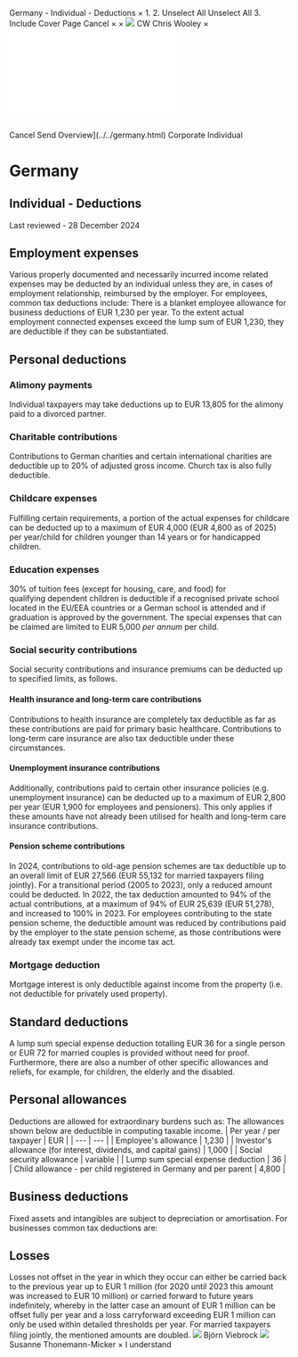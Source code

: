 Germany - Individual - Deductions
×
1.
2.
Unselect All
Unselect All
3.
Include Cover Page
Cancel
×
×
![](../../-/media/world-wide-tax-summaries/attachments/global---chris-wooley.ashx%3Frev=ac5e5f3223b34096b1afc2a6009c7320&revision=ac5e5f32-23b3-4096-b1af-c2a6009c7320&hash=859B7ADC84DC2CBEC9760E9E6EE7DE6D0A8BFCDF)
CW
Chris Wooley
×
![](deductions.html)
######
Cancel
Send
Overview](../../germany.html)
Corporate
Individual
# Germany
## Individual - Deductions
Last reviewed - 28 December 2024
## Employment expenses
Various properly documented and necessarily incurred income related expenses may be deducted by an individual unless they are, in cases of employment relationship, reimbursed by the employer.
For employees, common tax deductions include:
There is a blanket employee allowance for business deductions of EUR 1,230 per year. To the extent actual employment connected expenses exceed the lump sum of EUR 1,230, they are deductible if they can be substantiated.
## Personal deductions
### Alimony payments
Individual taxpayers may take deductions up to EUR 13,805 for the alimony paid to a divorced partner.
### Charitable contributions
Contributions to German charities and certain international charities are deductible up to 20% of adjusted gross income. Church tax is also fully deductible.
### Childcare expenses
Fulfilling certain requirements, a portion of the actual expenses for childcare can be deducted up to a maximum of EUR 4,000 (EUR 4,800 as of 2025) per year/child for children younger than 14 years or for handicapped children.
### Education expenses
30% of tuition fees (except for housing, care, and food) for qualifying dependent children is deductible if a recognised private school located in the EU/EEA countries or a German school is attended and if graduation is approved by the government. The special expenses that can be claimed are limited to EUR 5,000 *per annum* per child.
### Social security contributions
Social security contributions and insurance premiums can be deducted up to specified limits, as follows.
#### Health insurance and long-term care contributions
Contributions to health insurance are completely tax deductible as far as these contributions are paid for primary basic healthcare. Contributions to long-term care insurance are also tax deductible under these circumstances.
#### Unemployment insurance contributions
Additionally, contributions paid to certain other insurance policies (e.g. unemployment insurance) can be deducted up to a maximum of EUR 2,800 per year (EUR 1,900 for employees and pensioners). This only applies if these amounts have not already been utilised for health and long-term care insurance contributions.
#### Pension scheme contributions
In 2024, contributions to old-age pension schemes are tax deductible up to an overall limit of EUR 27,566 (EUR 55,132 for married taxpayers filing jointly). For a transitional period (2005 to 2023), only a reduced amount could be deducted. In 2022, the tax deduction amounted to 94% of the actual contributions, at a maximum of 94% of EUR 25,639 (EUR 51,278), and increased to 100% in 2023. For employees contributing to the state pension scheme, the deductible amount was reduced by contributions paid by the employer to the state pension scheme, as those contributions were already tax exempt under the income tax act.
### Mortgage deduction
Mortgage interest is only deductible against income from the property (i.e. not deductible for privately used property).
## Standard deductions
A lump sum special expense deduction totalling EUR 36 for a single person or EUR 72 for married couples is provided without need for proof. Furthermore, there are also a number of other specific allowances and reliefs, for example, for children, the elderly and the disabled.
## Personal allowances
Deductions are allowed for extraordinary burdens such as:
The allowances shown below are deductible in computing taxable income.
| Per year / per taxpayer | EUR |
| --- | --- |
| Employee's allowance | 1,230 |
| Investor's allowance (for interest, dividends, and capital gains) | 1,000 |
| Social security allowance | variable |
| Lump sum special expense deduction | 36 |
| Child allowance - per child registered in Germany and per parent | 4,800 |
## Business deductions
Fixed assets and intangibles are subject to depreciation or amortisation.
For businesses common tax deductions are:
## Losses
Losses not offset in the year in which they occur can either be carried back to the previous year up to EUR 1 million (for 2020 until 2023 this amount was increased to EUR 10 million) or carried forward to future years indefinitely, whereby in the latter case an amount of EUR 1 million can be offset fully per year and a loss carryforward exceeding EUR 1 million can only be used within detailed thresholds per year. For married taxpayers filing jointly, the mentioned amounts are doubled.
![](../../-/media/world-wide-tax-summaries/germanybjrn-viebrockgermany--bjorn-viebrock-2jpg20220701104147556.ashx%3Frev=4fd3d46157264818a39749baeb8b338b&revision=4fd3d461-5726-4818-a397-49baeb8b338b&hash=857F6A174280929FF261BAF1B08E99BBBBCEC6BE)
Björn Viebrock
![](../../-/media/world-wide-tax-summaries/germanysusanne-thonemannmickergermany--susanne-thonemannmickerjpg20220513142351306.ashx%3Frev=2af563c2a1654239b9be90eadbb9d332&revision=2af563c2-a165-4239-b9be-90eadbb9d332&hash=7DCE871C83FB3DC3B18CE2FB051176F8D1156F12)
Susanne Thonemann-Micker
×
I understand